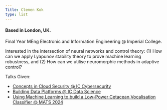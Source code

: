 ```yaml
---
Title: Clemen Kok
type: list
---
```


#### Based in London, UK.

Final Year MEng Electronic and Information Engineering @ Imperial College.   

Interested in the intersection of neural networks and control theory: (1) How can we apply Lyapunov stability theory to prove machine learning robustness, and (2) How can we utilise neuromorphic methods in adaptive control? 

Talks Given:  

- [Concepts in Cloud Security @ IC Cybersecurity](https://www.youtube.com/watch?v=Mer43702Yyo&t=656s)
- [Building Data Platforms @ IC Data Science](https://www.youtube.com/watch?v=31Cc80D8oTQ&t=6s)
- [Using Machine Learning to build a Low-Power Cetacean Vocalisation Classifier @ MATS 2024](https://www.linkedin.com/posts/clemenkok_machinelearning-edgeprocessing-marineautonomy-activity-7260616869781381121-7J6W?utm_source=share&utm_medium=member_desktop)





